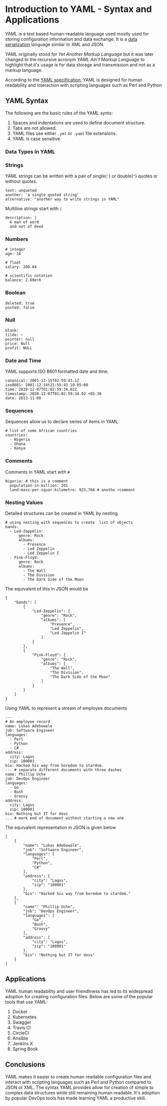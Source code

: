 # Introduction to YAML - Syntax and Applications

YAML is a text based human-readable language used mostly used for storing configuration information and data exchange. It is a [data serialization](https://devopedia.org/data-serialization) language similar to XML and JSON.

YAML originally stood for *Yet Another Markup Language* but it was later changed to the recursive acronym *YAML Ain't Markup Language*  to highlight that it's usage is for data storage and transmission and not as a markup language.

According to the [YAML specification](https://yaml.org/spec/history/2002-04-07.html), YAML is designed for human readability and interaction with scripting languages such as Perl and Python


## YAML Syntax

The following are the basic rules of the YAML syntx:
1. Spaces and indentations are used to define document structure.
2. Tabs are not allowed.
3. YAML files use either `.yml` or `.yaml` file extensions.
4. YAML is case sensitive.

### Data Types in YAML

### Strings

YAML strings can be written with a pair of single(`'`) or double(`"`) quotes or without quotes.

```yaml=
text: unquoted
another: 'a single quoted string'
alternative: "another way to write strings in YAML"
```

Multiline strings start with `|`
```yaml=
description: |
  A man of word
  and not of deed
```

### Numbers

```yaml=
# integer
age: 16

# float
salary: 200.84

# scientific notation
balance: 2.89e+6
```

### Boolean


```yaml=
deleted: true
posted: false
```

### Null

```yaml=
blank:
tilde: ~
pointer: null
price: Null
profit: NULL
```

### Date and Time

YAML supports ISO 8601 formatted date and time. 

```yaml=
canonical: 2001-12-15T02:59:43.1Z
iso8601: 2001-12-14t21:59:43.10-05:00
time: 2020-12-07T01:02:59:34.02Z
timestamp: 2020-12-07T01:02:59:34.02 +05:30
date: 2013-11-08
```

### Sequences

Sequences allow us to declare series of items in YAML

```yaml=
# list of some African countries
countries:
  - Nigeria
  - Ghana
  - Kenya      
```

### Comments

Comments in YAML start with `#`

```yaml=
Nigeria: # this is a comment
  population-in-million: 201
  land-mass-per-squar-kilometre: 923,768 # anothe rcomment
```

### Nesting Values

Detailed structures can be created in YAML by nesting.

```yaml=
# using nesting with sequences to create  list of objects
bands:
  - Led-Zeppelin:
      genre: Rock
      albums:
        - Presence
        - Led Zeppelin
        - Led Zeppelin I
  - Pink-Floyd:
      genre: Rock
      albums:
        - The Wall
        - The Division
        - The Dark Side of the Moon
```

The equivalent of this in JSON would be

```json=
{
    "bands": [
        {
            "Led-Zeppelin": {
                "genre": "Rock",
                "albums": [
                    "Presence",
                    "Led Zeppelin",
                    "Led Zeppelin I"
                ]
            }
        },
        {
            "Pink-Floyd": {
                "genre": "Rock",
                "albums": [
                    "The Wall",
                    "The Division",
                    "The Dark Side of the Moon"
                ]
            }
        }
    ]
}
```

Using YAML to represent a stream of employee documents

```yaml=
---
# An employee record
name: Lukas Adebowale
job: Software Engineer
languages:
  - Perl
  - Python
  - C#
address:
  city: Lagos
  zip: 100001
bio: Hacked his way from boredom to stardom.
--- # separate different documents with three dashes
name: Phillip Uche
job: DevOps Engineer
languages:
  - Go
  - Bash
  - Groovy
address:
  city: Lagos
  zip: 100001
bio: Nothing but IT for devs
... # mark end of document without starting a new one
```

The equivalent representation in JSON is given below

```json=
[
    {
        "name": "Lukas Adebowale",
        "job": "Software Engineer",
        "languages": [
            "Perl",
            "Python",
            "C#"
        ],
        "address": {
            "city": "Lagos",
            "zip": "100001"
        },
        "bio": "Hacked his way from boredom to stardom."
    },
    {
        "name": "Phillip Uche",
        "job": "DevOps Engineer",
        "languages": [
            "Go",
            "Bash",
            "Groovy"
        ],
        "address": {
            "city": "Lagos",
            "zip": "100001"
        },
        "bio": "Nothing but IT for devs"
    }
]
```

## Applications

YAML human readability and user friendliness has led to its widespread adoption for creating configuration files. Below are some of the popular tools that use YAML:

1. Docker
2. Kubernetes
3. Swagger
4. Travis CI
5. CircleCI
6. Ansible
7. Jenkins X
8. Spring Book


## Conclusions

YAML makes it easier to create human readable configuration files and interact with scripting languages such as Perl and Python compared to JSON or XML. The syntax YAML provides allow for creation of simple to complex data structures while still remaining human readable. It's adoption by popular DevOps tools has made learning YAML a productive skill.
